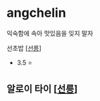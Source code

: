 # angchelin
익숙함에 속아 맛있음을 잊지 말자

선초밥 [[선릉](http://www.diningcode.com/profile.php?rid=zm6uyQrVw83x)]
- 3.5 ⭐️

알로이 타이 [[선릉](http://www.diningcode.com/profile.php?rid=KIZ7c7huE6Y2)]
- 

